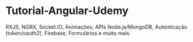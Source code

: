 # Tutorial-Angular-Udemy
RXJS, NGRX, Socket.IO, Animações, APIs Node.js/MongoDB, Autenticação (token/oauth2), Firebase, Formulários e muito mais.
